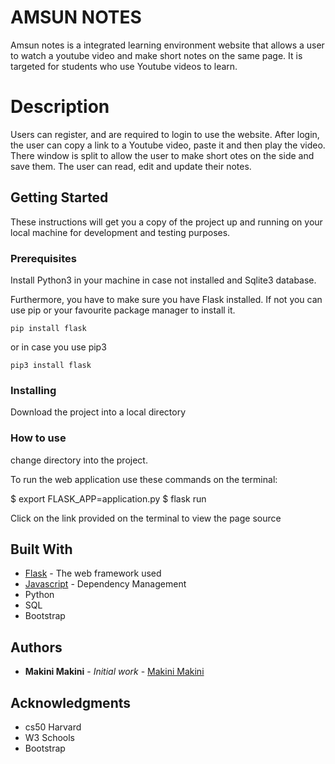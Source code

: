 # AMSUN NOTES

Amsun notes is a integrated learning environment website that allows a user to watch a youtube video and make short notes on the same page. It is targeted for students who use Youtube videos to learn. 

# Description
Users can register, and are required to login to use the website. After login, the user can copy a link to a Youtube video, paste it and then play the video. There window is split to allow the user to make short otes on the side and save them. The user can read, edit and update their notes. 

## Getting Started

These instructions will get you a copy of the project up and running on your local machine for development and testing purposes. 

### Prerequisites

Install Python3 in your machine in case not installed and Sqlite3 database. 

Furthermore, you have to make sure you have Flask installed. If not you can use pip or your favourite package manager to install it.

```
pip install flask 
```

or in case you use pip3

```
pip3 install flask 
```

### Installing

Download the project into a local directory

### How to use
change directory into the project. 

To run the web application use these commands on the terminal:

$ export FLASK_APP=application.py
$ flask run

Click on the link provided on the terminal to view the page source

## Built With

* [Flask](https://flask.palletsprojects.com/en/1.1.x/) - The web framework used
* [Javascript](https://www.javascript.com) - Dependency Management
* Python
* SQL
* Bootstrap
 

## Authors

* **Makini Makini** - *Initial work* - [Makini Makini](https://github.com/makinimakini)


## Acknowledgments

* cs50 Harvard
* W3 Schools
* Bootstrap